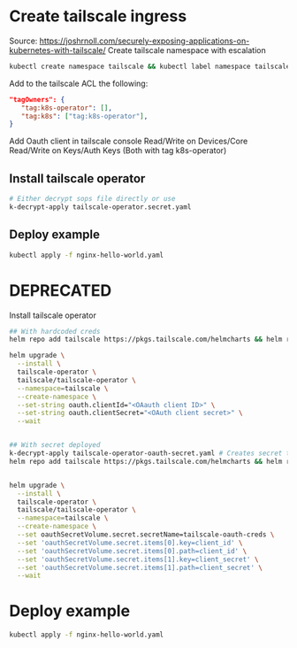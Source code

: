 # Create tailscale ingress
Source: https://joshrnoll.com/securely-exposing-applications-on-kubernetes-with-tailscale/
Create tailscale namespace with escalation
```bash
kubectl create namespace tailscale && kubectl label namespace tailscale pod-security.kubernetes.io/enforce=privileged
```

Add to the tailscale ACL the following:
```json
"tagOwners": {
   "tag:k8s-operator": [],
   "tag:k8s": ["tag:k8s-operator"],
}
```

Add Oauth client in tailscale console
Read/Write on Devices/Core
Read/Write on Keys/Auth Keys
(Both with tag k8s-operator)

## Install tailscale operator
```bash
# Either decrypt sops file directly or use
k-decrypt-apply tailscale-operator.secret.yaml
```
## Deploy example
```bash
kubectl apply -f nginx-hello-world.yaml
```






# DEPRECATED

Install tailscale operator
```bash
## With hardcoded creds
helm repo add tailscale https://pkgs.tailscale.com/helmcharts && helm repo update

helm upgrade \
  --install \
  tailscale-operator \
  tailscale/tailscale-operator \
  --namespace=tailscale \
  --create-namespace \
  --set-string oauth.clientId="<OAauth client ID>" \
  --set-string oauth.clientSecret="<OAuth client secret>" \
  --wait


## With secret deployed
k-decrypt-apply tailscale-operator-oauth-secret.yaml # Creates secret tailscale-oauth-creds
helm repo add tailscale https://pkgs.tailscale.com/helmcharts && helm repo update


helm upgrade \
  --install \
  tailscale-operator \
  tailscale/tailscale-operator \
  --namespace=tailscale \
  --create-namespace \
  --set oauthSecretVolume.secret.secretName=tailscale-oauth-creds \
  --set 'oauthSecretVolume.secret.items[0].key=client_id' \
  --set 'oauthSecretVolume.secret.items[0].path=client_id' \
  --set 'oauthSecretVolume.secret.items[1].key=client_secret' \
  --set 'oauthSecretVolume.secret.items[1].path=client_secret' \
  --wait
```

# Deploy example
```bash
kubectl apply -f nginx-hello-world.yaml
```
